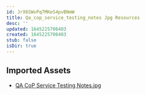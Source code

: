 ```yaml
---
id: JrX6SWvPq7MKeS4pvBNmW
title: Qa_cop_service_testing_notes Jpg Resources
desc: ''
updated: 1645225706403
created: 1645225706403
stub: false
isDir: true
---
```

## Imported Assets
- [QA CoP Service Testing Notes.jpg](/assets/qa-cop-service-testing-notes-qA7wLDsMHzWR.jpg)
